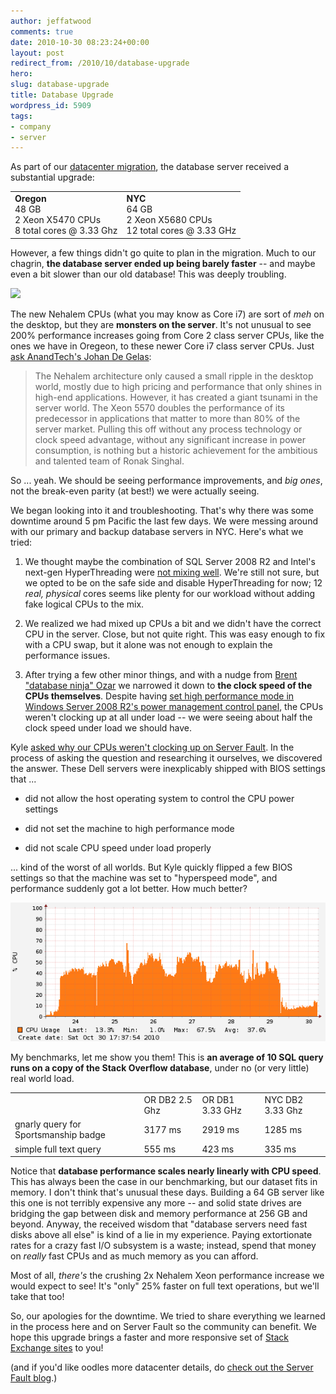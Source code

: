 ```yaml
---
author: jeffatwood
comments: true
date: 2010-10-30 08:23:24+00:00
layout: post
redirect_from: /2010/10/database-upgrade
hero: 
slug: database-upgrade
title: Database Upgrade
wordpress_id: 5909
tags:
- company
- server
---
```


As part of our [datacenter migration](http://blog.stackoverflow.com/2010/10/datacenter-migration-oct-23/), the database server received a substantial upgrade:

<table cellpadding="4" cellspacing="4" >
<tr >

<td >
<strong>Oregon</strong><br/>
48 GB<br/>
2 Xeon X5470 CPUs<br/>
8 total cores @ 3.33 Ghz

</td>

<td >
<strong>NYC</strong><br/>
64 GB<br/>
2 Xeon X5680 CPUs<br/>
12 total cores @ 3.33 GHz

</td>
</tr>
</table>

However, a few things didn't go quite to plan in the migration. Much to our chagrin, **the database server ended up being barely faster** -- and maybe even a bit slower than our old database! This was deeply troubling.

[![](http://blog.stackoverflow.com/wp-content/uploads/spud-server.jpg)](http://d116.com/spud/)

The new Nehalem CPUs (what you may know as Core i7) are sort of _meh_ on the desktop, but they are **monsters on the server**. It's not unusual to see 200% performance increases going from Core 2 class server CPUs, like the ones we have in Oregeon, to these newer Core i7 class server CPUs. Just [ask AnandTech's Johan De Gelas](http://www.anandtech.com/show/2743/17):



<blockquote>
The Nehalem architecture only caused a small ripple in the desktop world, mostly due to high pricing and performance that only shines in high-end applications. However, it has created a giant tsunami in the server world. The Xeon 5570 doubles the performance of its predecessor in applications that matter to more than 80% of the server market. Pulling this off without any process technology or clock speed advantage, without any significant increase in power consumption, is nothing but a historic achievement for the ambitious and talented team of Ronak Singhal.
</blockquote>



So ... yeah. We should be seeing performance improvements, and _big ones_, not the break-even parity (at best!) we were actually seeing.

We began looking into it and troubleshooting. That's why there was some downtime around 5 pm Pacific the last few days. We were messing around with our primary and backup database servers in NYC. Here's what we tried:





  1. We thought maybe the combination of SQL Server 2008 R2 and Intel's next-gen HyperThreading were [not mixing well](http://serverfault.com/questions/194377/will-disabling-hyperthreading-improve-performance-on-our-sql-server-install). We're still not sure, but we opted to be on the safe side and disable HyperThreading for now; 12 _real, physical_ cores seems like plenty for our workload without adding fake logical CPUs to the mix.


  2. We realized we had mixed up CPUs a bit and we didn't have the correct CPU in the server. Close, but not quite right. This was easy enough to fix with a CPU swap, but it alone was not enough to explain the performance issues.


  3. After trying a few other minor things, and with a nudge from [Brent "database ninja" Ozar](http://www.brentozar.com/) we narrowed it down to **the clock speed of the CPUs themselves**. Despite having [set high performance mode in Windows Server 2008 R2's power management control panel](http://serverfault.com/questions/94212/does-cpu-power-management-affect-server-performance), the CPUs weren't clocking up at all under load -- we were seeing about half the clock speed under load we should have.


Kyle [asked why our CPUs weren't clocking up on Server Fault](http://serverfault.com/questions/196301/disable-cpu-scaling-in-windows-server-2008-r2). In the process of asking the question and researching it ourselves, we discovered the answer. These Dell servers were inexplicably shipped with BIOS settings that  ...





  * did not allow the host operating system to control the CPU power settings

  * did not set the machine to high performance mode

  * did not scale CPU speed under load properly


... kind of the worst of all worlds. But Kyle quickly flipped a few BIOS settings so that the machine was set to "hyperspeed mode", and performance suddenly got a lot better. How much better? 

![](/images/wordpress/nydb11.png)

My benchmarks, let me show you them! This is **an average of 10 SQL query runs on a copy of the Stack Overflow database**, under no (or very little) real world load.

<table cellpadding="4" cellspacing="4" >
<tr >

<td >
</td>

<td >OR DB2  
2.5 Ghz
</td>

<td >OR DB1  
3.33 GHz
</td>

<td >NYC DB2  
3.33 Ghz
</td>
</tr>
<tr >

<td >gnarly query for Sportsmanship badge
</td>

<td >3177 ms
</td>

<td >2919 ms
</td>

<td >1285 ms
</td>
</tr>
<tr >

<td >simple full text query
</td>

<td >555 ms
</td>

<td >423 ms
</td>

<td >335 ms
</td>
</tr>
</table>

Notice that **database performance scales nearly linearly with CPU speed**. This has always been the case in our benchmarking, but our dataset fits in memory. I don't think that's unusual these days. Building a 64 GB server like this one is not terribly expensive any more -- and solid state drives are bridging the gap between disk and memory performance at 256 GB and beyond. Anyway, the received wisdom that "database servers need fast disks above all else" is kind of a lie in my experience. Paying extortionate rates for a crazy fast I/O subsystem is a waste; instead, spend that money on _really_ fast CPUs and as much memory as you can afford.

Most of all, _there's_ the crushing 2x Nehalem Xeon performance increase we would expect to see! It's "only" 25% faster on full text operations, but we'll take that too!

So, our apologies for the downtime. We tried to share everything we learned in the process here and on Server Fault so the community can benefit. We hope this upgrade brings a faster and more responsive set of [Stack Exchange sites](http://stackexchange.com/sites) to you!

(and if you'd like oodles more datacenter details, do [check out the Server Fault blog](http://blog.serverfault.com).)
